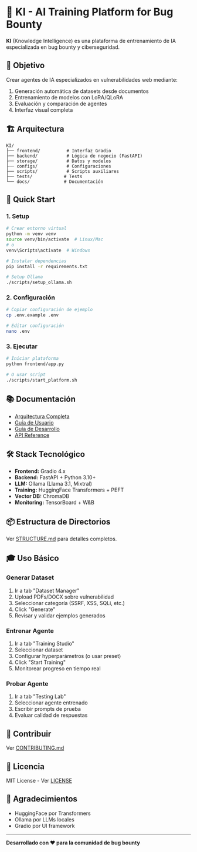 # 🤖 KI - AI Training Platform for Bug Bounty

**KI** (Knowledge Intelligence) es una plataforma de entrenamiento de IA especializada en bug bounty y ciberseguridad.

## 🎯 Objetivo

Crear agentes de IA especializados en vulnerabilidades web mediante:
1. Generación automática de datasets desde documentos
2. Entrenamiento de modelos con LoRA/QLoRA
3. Evaluación y comparación de agentes
4. Interfaz visual completa

## 🏗️ Arquitectura

```
KI/
├── frontend/          # Interfaz Gradio
├── backend/           # Lógica de negocio (FastAPI)
├── storage/           # Datos y modelos
├── configs/           # Configuraciones
├── scripts/           # Scripts auxiliares
├── tests/            # Tests
└── docs/             # Documentación
```

## 🚀 Quick Start

### 1. Setup

```bash
# Crear entorno virtual
python -m venv venv
source venv/bin/activate  # Linux/Mac
# o
venv\Scripts\activate  # Windows

# Instalar dependencias
pip install -r requirements.txt

# Setup Ollama
./scripts/setup_ollama.sh
```

### 2. Configuración

```bash
# Copiar configuración de ejemplo
cp .env.example .env

# Editar configuración
nano .env
```

### 3. Ejecutar

```bash
# Iniciar plataforma
python frontend/app.py

# O usar script
./scripts/start_platform.sh
```

## 📚 Documentación

- [Arquitectura Completa](docs/ARCHITECTURE.md)
- [Guía de Usuario](docs/USER_GUIDE.md)
- [Guía de Desarrollo](docs/DEVELOPER_GUIDE.md)
- [API Reference](docs/API_REFERENCE.md)

## 🛠️ Stack Tecnológico

- **Frontend:** Gradio 4.x
- **Backend:** FastAPI + Python 3.10+
- **LLM:** Ollama (Llama 3.1, Mixtral)
- **Training:** HuggingFace Transformers + PEFT
- **Vector DB:** ChromaDB
- **Monitoring:** TensorBoard + W&B

## 📦 Estructura de Directorios

Ver [STRUCTURE.md](docs/STRUCTURE.md) para detalles completos.

## 🎓 Uso Básico

### Generar Dataset

1. Ir a tab "Dataset Manager"
2. Upload PDFs/DOCX sobre vulnerabilidad
3. Seleccionar categoría (SSRF, XSS, SQLi, etc.)
4. Click "Generate"
5. Revisar y validar ejemplos generados

### Entrenar Agente

1. Ir a tab "Training Studio"
2. Seleccionar dataset
3. Configurar hyperparámetros (o usar preset)
4. Click "Start Training"
5. Monitorear progreso en tiempo real

### Probar Agente

1. Ir a tab "Testing Lab"
2. Seleccionar agente entrenado
3. Escribir prompts de prueba
4. Evaluar calidad de respuestas

## 🤝 Contribuir

Ver [CONTRIBUTING.md](docs/CONTRIBUTING.md)

## 📄 Licencia

MIT License - Ver [LICENSE](LICENSE)

## 🙏 Agradecimientos

- HuggingFace por Transformers
- Ollama por LLMs locales
- Gradio por UI framework

---

**Desarrollado con ❤️ para la comunidad de bug bounty**
